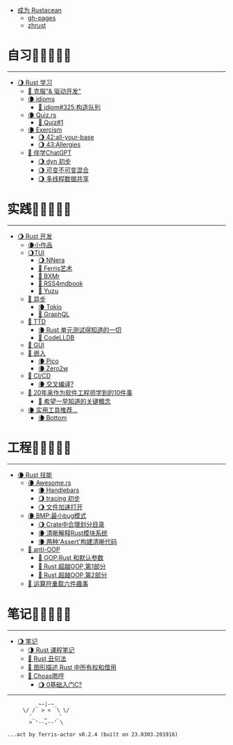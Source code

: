
- [成为 Rustacean](./abt/README.md)
    + [gh-pages](./abt/gh-pages.md)
    + [zhrust](./abt/zhrust.md)



# 自习🌚🌘🌗🌖🌝

---

- [🌖 Rust 学习](./101/README.md)
    + [🌝 克服"& 驱动开发"](./101/past_ampersand-driven_development.md)
    + [🌘 idioms](./101/idioms.md)
        + [🌝 idiom#325:构造队列](./101/idiom325_create_a_queue.md)
    + [🌘 Quiz.rs](./101/quiz.md)
        + [🌝 Quiz#1](./101/quiz_1.md)
    + [🌘 Exercism](./101/exercism.md)
        + [🌖 42:all-your-base](./101/ex42all-your-base.md)
        + [🌖 43:Allergies](./101/ex43Allergies.md)
    + [🌚 伴学ChatGPT](./101/chatgpt101.md)
        + [🌖 dyn 初步](./101/chat_dyn101.md)
        + [🌖 可变不可变混合](./101/chat_heap_stack.md)
        + [🌖 多线程数据共享](./101/chat_arc_threads.md)



# 实践🌚🌘🌗🌖🌝

---

- [🌖 Rust 开发](./dev/README.md)
    + [🌘小作品](./dev/dama-projects.md)
    + [🌖TUI](./dev/tui4cli.md)
        + [🌖 NNera](./dev/cli_nnera.md)
        + [🌝 Ferris艺术](./dev/cli_ferris_art.md)
        + [🌝 BXMr](./dev/cli_bxmr.md)
        + [🌝 RSS4mdbook](./dev/cli_rss4mdbook.md)
        + [🌚 Yuzu](./dev/cli_yuzu.md)
    + [🌚 异步](./dev/web4async.md)
        + [🌘 Tokio](./dev/tokio.md)
        + [🌚 GraphQL](./dev/graphql.md)
    + [🌚 TTD]()
        + [🌘 Rust 单元测试得知道的一切](./dev/rust-unit-test-everything-wanted-know.md)
        + [🌚 CodeLLDB](./dev/debug_rust_with_codelldb.md)
    + [🌚 GUI](./dev/gui4web.md)
    + [🌚 嵌入](./dev/embedded_rs.md)
        + [🌘 Pico](./dev/emb_rp2040pico.md)
        + [🌘 Zero2w](./dev/emb_rpi02w.md)
    + [🌚 CI/CD]()
        + [🌘 交叉编译?](./dev/cross-compiling.md)
    + [🌝 20年来作为软件工程师学到的10件事](./dev/20-things-ive-learned-in-my-20-years-as-a-software-engineer.md)
        + [🌝 希望一早知道的关键概念](./dev/concepts-i-wish-i-learned-earlier.md)
    + [🌘 实用工具推荐...]()
        + [🌘 Bottom](./dev/cli_btm.md)



# 工程🌚🌘🌗🌖🌝

---

- [🌘 Rust 技能](./tip/README.md)
    + [🌘 Awesome.rs](./tip/awesome4rs.md)
        + [🌘 Handlebars](./tip/aw4rs_handlebars.md)
        + [🌖 tracing 初步](./tip/tracing.md)
        + [🌖 文件加速打开](./tip/open_big_file_speed.md)
    + [🌘 BMP:最小bug模式](./tip/rust_min_bug_patterns.md)
        + [🌖 Crate中合理划分目录](./tip/manag_growing_proj_with_crates_modules.md)
        + [🌘 清晰解释Rust模块系统](./tip/clear_explanation_rust_modele_system.md)
        + [🌘 两种'Assert'构建清晰代码](./tip/two_kinds_assert_make_better_code.md)
    + [🌝 anti-OOP]()
        + [🌝 OOP:Rust 和默认参数](./tip/default-params.md)
        + [🌝 Rust 超越OOP,第1部分](./tip/oop-1-encapsulation.md)
        + [🌝 Rust 超越OOP,第2部分](./tip/oop-2-polymorphism.md)
    + [🌝 运算符重载六件趣事](./tip/rust6fun-operator-overloading.md)



# 笔记🌚🌘🌗🌖🌝

---

- [🌖 笔记](./log/README.md)
    + [🌗 Rust 课程笔记](./log/rust101logging.md)
    + [🌝 Rust 丑句法](./log/rust-s-ugly-syntax.md)
    + [🌝 图形描述 Rust 中所有权和借用](./log/graph-rust-move-copy-borrow.md)
    + [🌚 Choas嗯哼]()
        + [🌖 0基础入门C?](./log/c101.md)

----

```
         _~∽|-~_
     \/ /  > <  \ \/
       '_   ⎵   _'
       > '--⌄--' \

...act by ferris-actor v0.2.4 (built on 23.0303.201916)
```